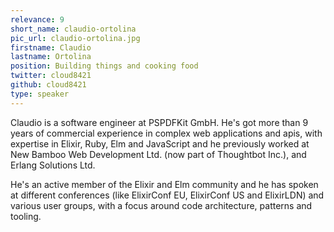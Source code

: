 ```yaml
---
relevance: 9
short_name: claudio-ortolina
pic_url: claudio-ortolina.jpg
firstname: Claudio
lastname: Ortolina
position: Building things and cooking food
twitter: cloud8421
github: cloud8421
type: speaker
---
```


<p>Claudio is a software engineer at PSPDFKit GmbH. He's got more than 9 years of commercial experience in complex web applications and apis, with expertise in Elixir, Ruby, Elm and JavaScript and he previously worked at New Bamboo Web Development Ltd. (now part of Thoughtbot Inc.), and Erlang Solutions Ltd.

He's an active member of the Elixir and Elm community and he has spoken at different conferences (like ElixirConf EU, ElixirConf US and ElixirLDN) and various user groups, with a focus around code architecture, patterns and tooling. </p>
